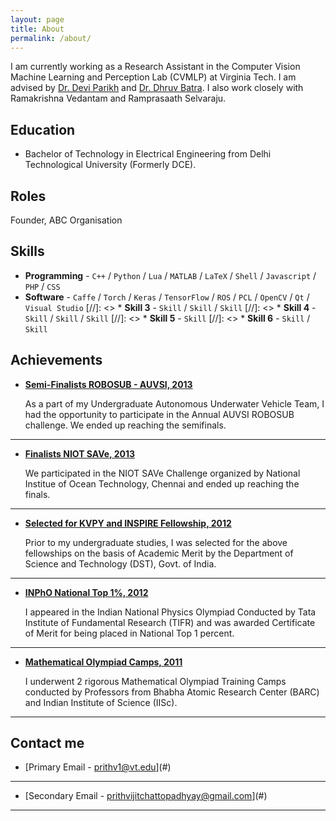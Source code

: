 ```yaml
---
layout: page
title: About
permalink: /about/
---
```


I am currently working as a Research Assistant in the Computer Vision Machine Learning and Perception Lab (CVMLP) at Virginia Tech. I am advised by [Dr. Devi Parikh](https://filebox.ece.vt.edu/~parikh) and [Dr. Dhruv Batra](https://filebox.ece.vt.edu/~dbatra). I also work closely with Ramakrishna Vedantam and Ramprasaath Selvaraju.

## Education

* Bachelor of Technology in Electrical Engineering from Delhi Technological University (Formerly DCE).

## Roles

Founder, ABC Organisation

## Skills

* **Programming** - `C++` / `Python` / `Lua` / `MATLAB` / `LaTeX` / `Shell` / `Javascript` / `PHP` / `CSS`
* **Software** - `Caffe` / `Torch` / `Keras` / `TensorFlow` / `ROS` / `PCL` / `OpenCV` / `Qt` / `Visual Studio`
[//]: <> * **Skill 3** - `Skill` / `Skill` / `Skill`
[//]: <> * **Skill 4** - `Skill` / `Skill` / `Skill` 
[//]: <> * **Skill 5** - `Skill`
[//]: <> * **Skill 6** - `Skill` / `Skill` 
    
    
## Achievements


* [**Semi-Finalists ROBOSUB - AUVSI, 2013**](#) 
   
   As a part of my Undergraduate Autonomous Underwater Vehicle Team, I had the opportunity to participate in the Annual AUVSI ROBOSUB challenge. We ended up reaching the semifinals.  

***

* [**Finalists NIOT SAVe, 2013**](#) 

    We participated in the NIOT SAVe Challenge organized by National Institue of Ocean Technology, Chennai and ended up reaching the finals.

***

* [**Selected for KVPY and INSPIRE Fellowship, 2012**](#) 

   Prior to my undergraduate studies, I was selected for the above fellowships on the basis of Academic Merit by the Department of Science and Technology (DST), Govt. of India.

***

* [**INPhO National Top 1%, 2012**](#)

	I appeared in the Indian National Physics Olympiad Conducted by Tata Institute of Fundamental Research (TIFR) and was awarded Certificate of Merit for being placed in National Top 1 percent.

***

* [**Mathematical Olympiad Camps, 2011**](#)

	I underwent 2 rigorous Mathematical Olympiad Training Camps conducted by Professors from Bhabha Atomic Research Center (BARC) and Indian Institute of Science (IISc).

***

## Contact me


* [Primary Email - [prithv1@vt.edu](mailto:prithv1@vt.edu)](#)

***

* [Secondary  Email - [prithvijitchattopadhyay@gmail.com](mailto:prithvijitchattopadhyay@gmail.com)](#)

***
